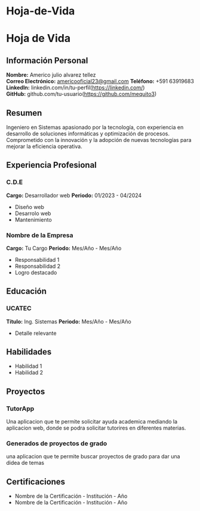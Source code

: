 # Hoja-de-Vida
# Hoja de Vida

## Información Personal
**Nombre:** Americo julio alvarez tellez  
**Correo Electrónico:** americooficial23@gmail.com
**Teléfono:** +591 63919683
**LinkedIn:** linkedin.com/in/tu-perfil(https://linkedin.com/)  
**GitHub:** github.com/tu-usuario(https://github.com/mequito3)

## Resumen
Ingeniero en Sistemas apasionado por la tecnología, con experiencia en desarrollo de soluciones informáticas y optimización de procesos. Comprometido con la innovación y la adopción de nuevas tecnologías para mejorar la eficiencia operativa.

## Experiencia Profesional
### C.D.E
**Cargo:** Desarrollador web
**Periodo:** 01/2023 - 04/2024 
- Diseño web
- Desarrolo web
- Mantenimiento

### Nombre de la Empresa
**Cargo:** Tu Cargo
**Periodo:** Mes/Año - Mes/Año
- Responsabilidad 1
- Responsabilidad 2
- Logro destacado

## Educación
### UCATEC
**Título:** Ing. Sistemas
**Periodo:** Mes/Año - Mes/Año 
- Detalle relevante

## Habilidades
- Habilidad 1
- Habilidad 2

## Proyectos
### TutorApp
Una aplicacion que te permite solicitar ayuda academica mediando la aplicacion web, donde se podra solicitar tutorires en diferentes materias.

### Generados de proyectos de grado
una aplicacion que te permite buscar proyectos de grado para dar una didea de temas
## Certificaciones
- Nombre de la Certificación - Institución - Año
- Nombre de la Certificación - Institución - Año
